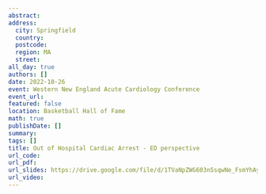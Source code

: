 ```yaml
---
abstract: 
address:
  city: Springfield
  country:
  postcode: 
  region: MA
  street: 
all_day: true
authors: []
date: 2022-10-26
event: Western New England Acute Cardiology Conference
event_url: 
featured: false
location: Basketball Hall of Fame
math: true
publishDate: []
summary: 
tags: []
title: Out of Hospital Cardiac Arrest - ED perspective
url_code: 
url_pdf: 
url_slides: https://drive.google.com/file/d/1TVaNpZWG603n5sqwNe_FsmYhAyba9Auy/view?usp=sharing
url_video: 
---
```

